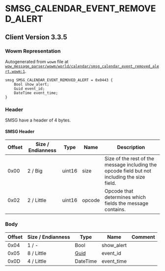 # SMSG_CALENDAR_EVENT_REMOVED_ALERT

## Client Version 3.3.5

### Wowm Representation

Autogenerated from `wowm` file at [`wow_message_parser/wowm/world/calendar/smsg_calendar_event_removed_alert.wowm:1`](https://github.com/gtker/wow_messages/tree/main/wow_message_parser/wowm/world/calendar/smsg_calendar_event_removed_alert.wowm#L1).
```rust,ignore
smsg SMSG_CALENDAR_EVENT_REMOVED_ALERT = 0x0443 {
    Bool show_alert;
    Guid event_id;
    DateTime event_time;
}
```
### Header

SMSG have a header of 4 bytes.

#### SMSG Header

| Offset | Size / Endianness | Type   | Name   | Description |
| ------ | ----------------- | ------ | ------ | ----------- |
| 0x00   | 2 / Big           | uint16 | size   | Size of the rest of the message including the opcode field but not including the size field.|
| 0x02   | 2 / Little        | uint16 | opcode | Opcode that determines which fields the message contains.|

### Body

| Offset | Size / Endianness | Type | Name | Comment |
| ------ | ----------------- | ---- | ---- | ------- |
| 0x04 | 1 / - | Bool | show_alert |  |
| 0x05 | 8 / Little | [Guid](../types/packed-guid.md) | event_id |  |
| 0x0D | 4 / Little | DateTime | event_time |  |

